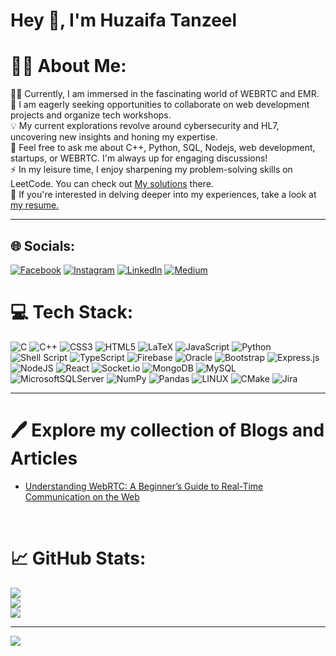 # Hey 👋, I'm Huzaifa Tanzeel

# 🙋‍♂️ About Me:
🧑‍💻 Currently, I am immersed in the fascinating world of WEBRTC and EMR.<br>🤝 I am eagerly seeking opportunities to collaborate on web development projects and organize tech workshops.<br>💡 My current explorations revolve around cybersecurity and HL7, uncovering new insights and honing my expertise.<br>💬 Feel free to ask me about C++, Python, SQL, Nodejs, web development, startups, or WEBRTC. I'm always up for engaging discussions!<br>⚡ In my leisure time, I enjoy sharpening my problem-solving skills on LeetCode. You can check out <a href='https://github.com/HuzaifaTanzeel/LeetCode-x-Huzaifa
'>My solutions</a> there.<br>📝 If you're interested in delving deeper into my experiences, take a look at <a href='https://drive.google.com/file/d/1FUg6GdDYVePrqi2WPJYfGGu_6BPB2ysx/view?usp=sharing'>my resume.</a>

---

## 🌐 Socials:
[![Facebook](https://img.shields.io/badge/Facebook-%231877F2.svg?logo=Facebook&logoColor=white)](https://facebook.com/huzaifa.tanzeel.9) [![Instagram](https://img.shields.io/badge/Instagram-%23E4405F.svg?logo=Instagram&logoColor=white)](https://instagram.com/huzaifa.tanzeel.9) [![LinkedIn](https://img.shields.io/badge/LinkedIn-%230077B5.svg?logo=linkedin&logoColor=white)](https://linkedin.com/in/huzaifatanzeel) [![Medium](https://img.shields.io/badge/Medium-12100E?logo=medium&logoColor=white)](https://medium.com/@@hthuzaifatanzeel) 


# 💻 Tech Stack:
![C](https://img.shields.io/badge/c-%2300599C.svg?style=flat&logo=c&logoColor=white) ![C++](https://img.shields.io/badge/c++-%2300599C.svg?style=flat&logo=c%2B%2B&logoColor=white) ![CSS3](https://img.shields.io/badge/css3-%231572B6.svg?style=flat&logo=css3&logoColor=white) ![HTML5](https://img.shields.io/badge/html5-%23E34F26.svg?style=flat&logo=html5&logoColor=white) ![LaTeX](https://img.shields.io/badge/latex-%23008080.svg?style=flat&logo=latex&logoColor=white) ![JavaScript](https://img.shields.io/badge/javascript-%23323330.svg?style=flat&logo=javascript&logoColor=%23F7DF1E) ![Python](https://img.shields.io/badge/python-3670A0?style=flat&logo=python&logoColor=ffdd54) ![Shell Script](https://img.shields.io/badge/shell_script-%23121011.svg?style=flat&logo=gnu-bash&logoColor=white) ![TypeScript](https://img.shields.io/badge/typescript-%23007ACC.svg?style=flat&logo=typescript&logoColor=white) ![Firebase](https://img.shields.io/badge/firebase-%23039BE5.svg?style=flat&logo=firebase) ![Oracle](https://img.shields.io/badge/Oracle-F80000?style=flat&logo=oracle&logoColor=white) ![Bootstrap](https://img.shields.io/badge/bootstrap-%23563D7C.svg?style=flat&logo=bootstrap&logoColor=white) ![Express.js](https://img.shields.io/badge/express.js-%23404d59.svg?style=flat&logo=express&logoColor=%2361DAFB) ![NodeJS](https://img.shields.io/badge/node.js-6DA55F?style=flat&logo=node.js&logoColor=white) ![React](https://img.shields.io/badge/react-%2320232a.svg?style=flat&logo=react&logoColor=%2361DAFB) ![Socket.io](https://img.shields.io/badge/Socket.io-black?style=flat&logo=socket.io&badgeColor=010101) ![MongoDB](https://img.shields.io/badge/MongoDB-%234ea94b.svg?style=flat&logo=mongodb&logoColor=white) ![MySQL](https://img.shields.io/badge/mysql-%2300f.svg?style=flat&logo=mysql&logoColor=white) ![MicrosoftSQLServer](https://img.shields.io/badge/Microsoft%20SQL%20Sever-CC2927?style=flat&logo=microsoft%20sql%20server&logoColor=white) ![NumPy](https://img.shields.io/badge/numpy-%23013243.svg?style=flat&logo=numpy&logoColor=white) ![Pandas](https://img.shields.io/badge/pandas-%23150458.svg?style=flat&logo=pandas&logoColor=white) ![LINUX](https://img.shields.io/badge/Linux-FCC624?style=flat&logo=linux&logoColor=black) ![CMake](https://img.shields.io/badge/CMake-%23008FBA.svg?style=flat&logo=cmake&logoColor=white) ![Jira](https://img.shields.io/badge/jira-%230A0FFF.svg?style=flat&logo=jira&logoColor=white)

---


# 🖊️ Explore my collection of Blogs and Articles
<ul>
  <li><a href='https://medium.com/@hthuzaifatanzeel/understanding-webrtc-a-beginners-guide-to-real-time-communication-on-the-web-2fbe75f7a8e1'>Understanding WebRTC: A Beginner’s Guide to Real-Time Communication on the Web</a></li>
  </ul>
<br>

# 📈 GitHub Stats:
![](https://github-readme-stats.vercel.app/api?username=HuzaifaTanzeel&theme=algolia&hide_border=false&include_all_commits=false&count_private=false)<br/>
![](https://github-readme-streak-stats.herokuapp.com/?user=HuzaifaTanzeel&theme=algolia&hide_border=false)<br/>
![](https://github-readme-stats.vercel.app/api/top-langs/?username=HuzaifaTanzeel&theme=algolia&hide_border=false&include_all_commits=false&count_private=false&layout=compact)

---
[![](https://visitcount.itsvg.in/api?id=HuzaifaTanzeel&icon=0&color=0)](https://visitcount.itsvg.in)

<!-- Proudly created with GPRM ( https://gprm.itsvg.in ) -->
